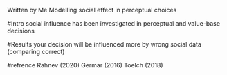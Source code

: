 Written by Me
Modelling social effect in perceptual choices

#Intro
social influence has been investigated in perceptual and value-base decisions

#Results
your decision will be influenced more by wrong social data (comparing correct)

#refrence
Rahnev (2020)
Germar (2016)
Toelch (2018)

